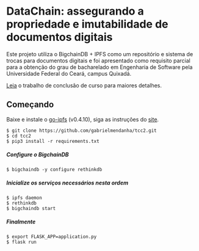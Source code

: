 # DataChain: assegurando a propriedade e imutabilidade de documentos digitais

Este projeto utiliza o BigchainDB + IPFS
como um repositório e sistema de trocas para documentos digitais
e foi apresentado como requisito parcial para a obtenção do grau de bacharelado
em Engenharia de Software
pela Universidade Federal do Ceará, campus Quixadá.


[Leia](http://www.repositoriobib.ufc.br/00003a/00003ad4.pdf) o trabalho de conclusão
de curso para
maiores detalhes.

## Começando

Baixe e instale o [go-ipfs](https://github.com/ipfs/go-ipfs) (v0.4.10), siga as instruções do
[site](https://dist.ipfs.io/#go-ipfs).

```
$ git clone https://github.com/gabrielmendanha/tcc2.git 
$ cd tcc2
$ pip3 install -r requirements.txt
```

##### Configure o BigchainDB
```
$ bigchaindb -y configure rethinkdb
```

##### Inicialize os serviços necessários **nesta ordem**

```
$ ipfs daemon
$ rethinkdb
$ bigchaindb start
```

##### Finalmente
```
$ export FLASK_APP=application.py
$ flask run
```


